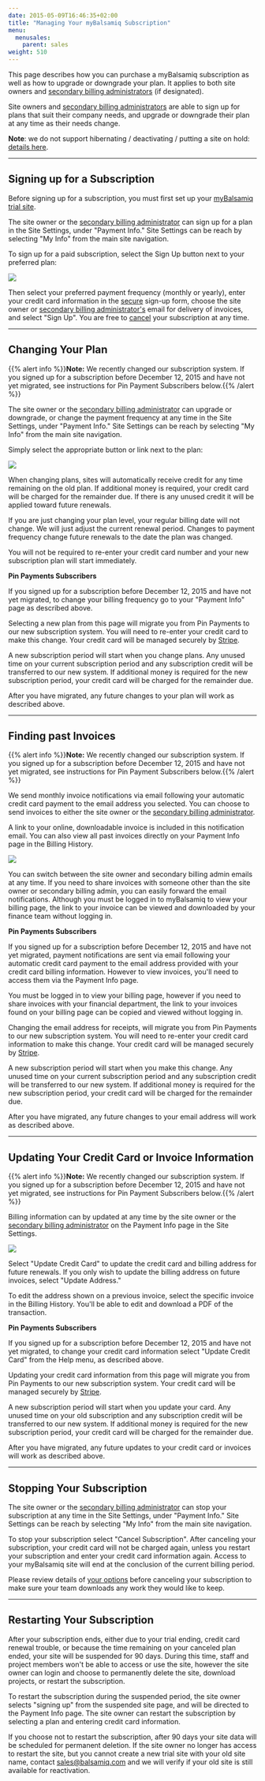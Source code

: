 ```yaml
---
date: 2015-05-09T16:46:35+02:00
title: "Managing Your myBalsamiq Subscription"
menu:
  menusales:
    parent: sales
weight: 510
---
```


This page describes how you can purchase a myBalsamiq subscription as well as how to upgrade or downgrade your plan. It applies to both site owners and [secondary billing administrators](https://docs.balsamiq.com/mybalsamiq/sitesettings/#4-designating-a-secondary-billing-administrator) (if designated).

Site owners and [secondary billing administrators](https://docs.balsamiq.com/mybalsamiq/sitesettings/#4-designating-a-secondary-billing-administrator) are able to sign up for plans that suit their company needs, and upgrade or downgrade their plan at any time as their needs change.

**Note**: we do not support hibernating / deactivating / putting a site on hold: [details here](/sales/hibernate/).

* * *

## Signing up for a Subscription

Before signing up for a subscription, you must first set up your [myBalsamiq trial site](https://balsamiq.com/products/mockups/mybalsamiq).

The site owner or the [secondary billing administrator](https://docs.balsamiq.com/mybalsamiq/sitesettings/#4-designating-a-secondary-billing-administrator) can sign up for a plan in the Site Settings, under "Payment Info." Site Settings can be reach by selecting "My Info" from the main site navigation.

To sign up for a paid subscription, select the Sign Up button next to your preferred plan:

![](https://media.balsamiq.com/img/support/docs/myb/payment-signup.png)

Then select your preferred payment frequency (monthly or yearly), enter your credit card information in the [secure](/sales/safe/) sign-up form, choose the site owner or [secondary billing administrator's](https://docs.balsamiq.com/mybalsamiq/sitesettings/#4-designating-a-secondary-billing-administrator) email for delivery of invoices, and select "Sign Up". You are free to [cancel](#stopping-your-subscription) your subscription at any time.

* * *

## Changing Your Plan

{{% alert info %}}**Note:** We recently changed our subscription system. If you signed up for a subscription before December 12, 2015 and have not yet migrated, see instructions for Pin Payment Subscribers below.{{% /alert %}}

The site owner or the [secondary billing administrator](https://docs.balsamiq.com/mybalsamiq/sitesettings/#4-designating-a-secondary-billing-administrator) can upgrade or downgrade, or change the payment frequency at any time in the Site Settings, under "Payment Info." Site Settings can be reach by selecting "My Info" from the main site navigation.

Simply select the appropriate button or link next to the plan:

![](https://media.balsamiq.com/img/support/docs/myb/changeplan.png)

When changing plans, sites will automatically receive credit for any time remaining on the old plan. If additional money is required, your credit card will be charged for the remainder due. If there is any unused credit it will be applied toward future renewals.

If you are just changing your plan level, your regular billing date will not change. We will just adjust the current renewal period. Changes to payment frequency change future renewals to the date the plan was changed.

You will not be required to re-enter your credit card number and your new subscription plan will start immediately.

**Pin Payments Subscribers**

If you signed up for a subscription before December 12, 2015 and have not yet migrated, to change your billing frequency go to your "Payment Info" page as described above.

Selecting a new plan from this page will migrate you from Pin Payments to our new subscription system. You will need to re-enter your credit card to make this change. Your credit card will be managed securely by [Stripe](/sales/safe/).

A new subscription period will start when you change plans. Any unused time on your current subscription period and any subscription credit will be transferred to our new system. If additional money is required for the new subscription period, your credit card will be charged for the remainder due.

After you have migrated, any future changes to your plan will work as described above.

* * *

## Finding past Invoices

{{% alert info %}}**Note:** We recently changed our subscription system. If you signed up for a subscription before December 12, 2015 and have not yet migrated, see instructions for Pin Payment Subscribers below.{{% /alert %}}

We send monthly invoice notifications via email following your automatic credit card payment to the email address you selected. You can choose to send invoices to either the site owner or the [secondary billing administrator](https://docs.balsamiq.com/mybalsamiq/sitesettings/#4-designating-a-secondary-billing-administrator).

A link to your online, downloadable invoice is included in this notification email. You can also view all past invoices directly on your Payment Info page in the Billing History.

![](https://media.balsamiq.com/img/support/docs/myb/billinghistory.png)

You can switch between the site owner and secondary billing admin emails at any time. If you need to share invoices with someone other than the site owner or secondary billing admin, you can easily forward the email notifications. Although you must be logged in to myBalsamiq to view your billing page, the link to your invoice can be viewed and downloaded by your finance team without logging in.

**Pin Payments Subscribers**

If you signed up for a subscription before December 12, 2015 and have not yet migrated, payment notifications are sent via email following your automatic credit card payment to the email address provided with your credit card billing information. However to view invoices, you'll need to access them via the Payment Info page.

You must be logged in to view your billing page, however if you need to share invoices with your financial department, the link to your invoices found on your billing page can be copied and viewed without logging in.

Changing the email address for receipts, will migrate you from Pin Payments to our new subscription system. You will need to re-enter your credit card information to make this change. Your credit card will be managed securely by [Stripe](/sales/safe/).

A new subscription period will start when you make this change. Any unused time on your current subscription period and any subscription credit will be transferred to our new system. If additional money is required for the new subscription period, your credit card will be charged for the remainder due.

After you have migrated, any future changes to your email address will work as described above.

* * *

## Updating Your Credit Card or Invoice Information

{{% alert info %}}**Note:** We recently changed our subscription system. If you signed up for a subscription before December 12, 2015 and have not yet migrated, see instructions for Pin Payment Subscribers below.{{% /alert %}}

Billing information can by updated at any time by the site owner or the [secondary billing administrator](https://docs.balsamiq.com/mybalsamiq/sitesettings/#4-designating-a-secondary-billing-administrator) on the Payment Info page in the Site Settings.

![](https://media.balsamiq.com/img/support/docs/myb/billinginfo.png)

Select "Update Credit Card" to update the credit card and billing address for future renewals. If you only wish to update the billing address on future invoices, select "Update Address."

To edit the address shown on a previous invoice, select the specific invoice in the Billing History. You'll be able to edit and download a PDF of the transaction.

**Pin Payments Subscribers**

If you signed up for a subscription before December 12, 2015 and have not yet migrated, to change your credit card information select "Update Credit Card" from the Help menu, as described above.

Updating your credit card information from this page will migrate you from Pin Payments to our new subscription system. Your credit card will be managed securely by [Stripe](/sales/safe/).

A new subscription period will start when you update your card. Any unused time on your old subscription and any subscription credit will be transferred to our new system. If additional money is required for the new subscription period, your credit card will be charged for the remainder due.

After you have migrated, any future updates to your credit card or invoices will work as described above.

* * *

## Stopping Your Subscription

The site owner or the [secondary billing administrator](https://docs.balsamiq.com/mybalsamiq/sitesettings/#4-designating-a-secondary-billing-administrator) can stop your subscription at any time in the Site Settings, under "Payment Info." Site Settings can be reach by selecting "My Info" from the main site navigation.

To stop your subscription select "Cancel Subscription". After canceling your subscription, your credit card will not be charged again, unless you restart your subscription and enter your credit card information again. Access to your myBalsamiq site will end at the conclusion of the current billing period.

Please review details of [your options](https://docs.balsamiq.com/mybalsamiq/sitesettings/#administration) before canceling your subscription to make sure your team downloads any work they would like to keep.

* * *

## Restarting Your Subscription

After your subscription ends, either due to your trial ending, credit card renewal trouble, or because the time remaining on your canceled plan ended, your site will be suspended for 90 days. During this time, staff and project members won't be able to access or use the site, however the site owner can login and choose to permanently delete the site, download projects, or restart the subscription.

To restart the subscription during the suspended period, the site owner selects "signing up" from the suspended site page, and will be directed to the Payment Info page. The site owner can restart the subscription by selecting a plan and entering credit card information.

If you choose not to restart the subscription, after 90 days your site data will be scheduled for permanent deletion. If the site owner no longer has access to restart the site, but you cannot create a new trial site with your old site name, contact [sales@balsamiq.com](mailto:sales@balsamiq.com) and we will verify if your old site is still available for reactivation.
